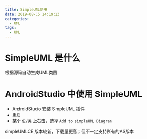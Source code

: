 ```yaml
---
title: SimpleUML使用
date: 2019-08-15 14:19:13
categories:
  - UML
tags:
  - UML
---
```




# SimpleUML 是什么

根据源码自动生成UML类图

# AndroidStudio 中使用 SimpleUML

- AndroidStudio 安装 SimpleUML 插件
- 重启
- 某个 `包/类` 上右击，选择 `Add to simpleUML Diagram`

simpleUMLCE 版本较新，下载量更高；但不一定支持所有的AS版本

